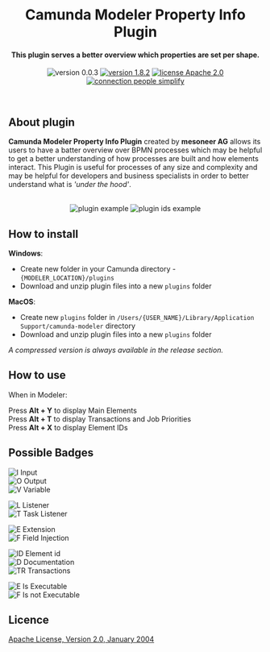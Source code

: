 <h1 align="center">
  Camunda Modeler Property Info Plugin
</h1>

<h4 align="center">This plugin serves a better overview which properties are set per shape.</h4>

<p align="center">
    <img src="https://img.shields.io/badge/version-0.0.3-brightgreen.svg"
         alt="version 0.0.3">
  <a href="https://github.com/camunda/camunda-modeler"><img src="https://img.shields.io/badge/modeler version-4 and 5-brightgreen.svg"
         alt="version 1.8.2"></a>
  <a href="http://www.apache.org/licenses/"><img src="https://img.shields.io/badge/license-Apache_2.0-blue.svg"
         alt="license Apache 2.0"></a>
  <a href="http://www.umb.ch"><img src="https://img.shields.io/badge/with_&#10084; from-mesoneer-purple.svg?colorB=7466ee"
         alt="connection people simplify"></a>
</p>
<br>

## About plugin
__Camunda Modeler Property Info Plugin__ created by __mesoneer AG__ allows its users to have a batter overview over BPMN processes which may be helpful to get a better understanding of how processes are built and how elements interact. 
This Plugin is useful for processes of any size and complexity and may be helpful for developers and business specialists in order to better understand what is _'under the hood'_.

<br>
<div align="center">
<img src="./docs/plugin-example.png"
         alt="plugin example">
<img src="./docs/plugin-example-2.png"
         alt="plugin ids example">
</div>

## How to install
__Windows__:
* Create new folder in your Camunda directory - `{MODELER_LOCATION}/plugins`
* Download and unzip plugin files into a new `plugins` folder

__MacOS__:
* Create new `plugins` folder in `/Users/{USER_NAME}/Library/Application Support/camunda-modeler` directory
* Download and unzip plugin files into a new `plugins` folder


_A compressed version is always available in the release section._

## How to use

When in Modeler:

Press **Alt + Y** to display Main Elements <br>
Press **Alt + T** to display Transactions and Job Priorities <br>
Press **Alt + X** to display Element IDs <br>

## Possible Badges

![I](./docs/badges/I.png) Input<br/>
![O](./docs/badges/O.png) Output<br/>
![V](./docs/badges/V.png) Variable

![L](./docs/badges/L.png) Listener<br/>
![T](./docs/badges/T.png) Task Listener

![E](./docs/badges/E.png) Extension<br/>
![F](./docs/badges/F.png) Field Injection

![ID](./docs/badges/id.png) Element id<br/>
![D](./docs/badges/D.png) Documentation<br/>
![TR](./docs/badges/tr.png) Transactions

![E](./docs/badges/Play.png) Is Executable<br/>
![F](./docs/badges/Pause.png) Is not Executable


## Licence

[Apache License, Version 2.0, January 2004](http://www.apache.org/licenses/)
